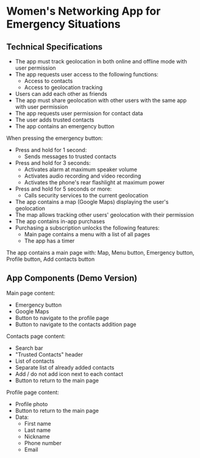 # Women's Networking App for Emergency Situations

## Technical Specifications

- The app must track geolocation in both online and offline mode with user permission
- The app requests user access to the following functions:
  - Access to contacts
  - Access to geolocation tracking
- Users can add each other as friends
- The app must share geolocation with other users with the same app with user permission
- The app requests user permission for contact data
- The user adds trusted contacts
- The app contains an emergency button

When pressing the emergency button:
  - Press and hold for 1 second:
    - Sends messages to trusted contacts
  - Press and hold for 3 seconds:
    - Activates alarm at maximum speaker volume
    - Activates audio recording and video recording
    - Activates the phone's rear flashlight at maximum power
  - Press and hold for 5 seconds or more:
    - Calls security services to the current geolocation
- The app contains a map (Google Maps) displaying the user's geolocation
- The map allows tracking other users' geolocation with their permission
- The app contains in-app purchases
- Purchasing a subscription unlocks the following features:
  - Main page contains a menu with a list of all pages
  - The app has a timer

The app contains a main page with: Map, Menu button, Emergency button, Profile button, Add contacts button

## App Components (Demo Version)

Main page content:
  - Emergency button
  - Google Maps
  - Button to navigate to the profile page
  - Button to navigate to the contacts addition page

Contacts page content:
  - Search bar
  - "Trusted Contacts" header
  - List of contacts
  - Separate list of already added contacts
  - Add / do not add icon next to each contact
  - Button to return to the main page

Profile page content:
  - Profile photo
  - Button to return to the main page
  - Data:
    - First name
    - Last name
    - Nickname
    - Phone number
    - Email
